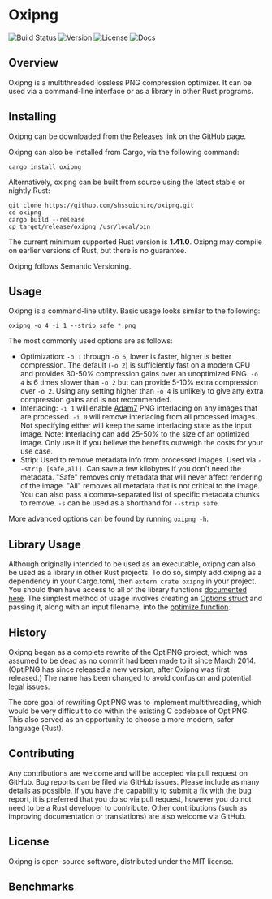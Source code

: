 # Oxipng

[![Build Status](https://github.com/shssoichiro/oxipng/workflows/oxipng/badge.svg)](https://github.com/shssoichiro/oxipng/actions?query=branch%3Amaster)
[![Version](https://img.shields.io/crates/v/oxipng.svg)](https://crates.io/crates/oxipng)
[![License](https://img.shields.io/crates/l/oxipng.svg)](https://github.com/shssoichiro/oxipng/blob/master/LICENSE)
[![Docs](https://docs.rs/oxipng/badge.svg)](https://docs.rs/oxipng)

## Overview

Oxipng is a multithreaded lossless PNG compression optimizer. It can be used via a command-line
interface or as a library in other Rust programs.

## Installing

Oxipng can be downloaded from the [Releases](https://github.com/shssoichiro/oxipng/releases) link on the GitHub page.

Oxipng can also be installed from Cargo, via the following command:
```
cargo install oxipng
```

Alternatively, oxipng can be built from source using the latest stable or nightly Rust:
```
git clone https://github.com/shssoichiro/oxipng.git
cd oxipng
cargo build --release
cp target/release/oxipng /usr/local/bin
```

The current minimum supported Rust version is **1.41.0**. Oxipng may compile on earlier versions of Rust,
but there is no guarantee.

Oxipng follows Semantic Versioning.

## Usage

Oxipng is a command-line utility. Basic usage looks similar to the following:

```
oxipng -o 4 -i 1 --strip safe *.png
```

The most commonly used options are as follows:
* Optimization: `-o 1` through `-o 6`, lower is faster, higher is better compression.
The default (`-o 2`) is sufficiently fast on a modern CPU and provides 30-50% compression
gains over an unoptimized PNG. `-o 4` is 6 times slower than `-o 2` but can provide 5-10%
extra compression over `-o 2`. Using any setting higher than `-o 4` is unlikely
to give any extra compression gains and is not recommended.
* Interlacing: `-i 1` will enable [Adam7](https://en.wikipedia.org/wiki/Adam7_algorithm)
PNG interlacing on any images that are processed. `-i 0` will remove interlacing from all
processed images. Not specifying either will keep the same interlacing state as the
input image. Note: Interlacing can add 25-50% to the size of an optimized image. Only use
it if you believe the benefits outweigh the costs for your use case.
* Strip: Used to remove metadata info from processed images. Used via `--strip [safe,all]`.
Can save a few kilobytes if you don't need the metadata. "Safe" removes only metadata that
will never affect rendering of the image. "All" removes all metadata that is not critical
to the image. You can also pass a comma-separated list of specific metadata chunks to remove.
`-s` can be used as a shorthand for `--strip safe`.

More advanced options can be found by running `oxipng -h`.

## Library Usage

Although originally intended to be used as an executable, oxipng can also be used as a library in
other Rust projects. To do so, simply add oxipng as a dependency in your Cargo.toml,
then `extern crate oxipng` in your project. You should then have access to all of the library
functions [documented here](https://docs.rs/oxipng). The simplest
method of usage involves creating an
[Options struct](https://docs.rs/oxipng/0.13.0/oxipng/struct.Options.html) and
passing it, along with an input filename, into the
[optimize function](https://docs.rs/oxipng/0.13.0/oxipng/fn.optimize.html).

## History

Oxipng began as a complete rewrite of the OptiPNG project,
which was assumed to be dead as no commit had been made to it since March 2014.
(OptiPNG has since released a new version, after Oxipng was first released.)
The name has been changed to avoid confusion and potential legal issues.

The core goal of rewriting OptiPNG was to implement multithreading,
which would be very difficult to do within the existing C codebase of OptiPNG.
This also served as an opportunity to choose a more modern, safer language (Rust).

## Contributing

Any contributions are welcome and will be accepted via pull request on GitHub. Bug reports can be
filed via GitHub issues. Please include as many details as possible. If you have the capability
to submit a fix with the bug report, it is preferred that you do so via pull request,
however you do not need to be a Rust developer to contribute.
Other contributions (such as improving documentation or translations) are also welcome via GitHub.

## License

Oxipng is open-source software, distributed under the MIT license.

## Benchmarks

